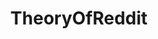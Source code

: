 ---
title: TheoryOfReddit
crosslinks:
- announcements
- shills
- SubredditDrama
- all
- dataisbeautiful
- The_Donald
- modnews
- AskReddit
- politics
- OutOfTheLoop
- changelog
- pics
- ModSupport
- subredditcancer
- TrueReddit
- pic
- videos
- dankmemes
- IAmA
- TheseFuckingAccounts
---